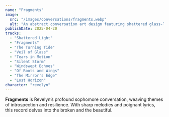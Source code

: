```yaml
---
name: "Fragments"
image:
  src: "/images/conversations/fragments.webp"
  alt: "An abstract conversation art design featuring shattered glass-like patterns in shades of midnight blue, silver, and teal, with faint glowing lines intersecting dynamically, evoking introspection and resilience."
publishDate: 2025-04-20
tracks:
  - "Shattered Light"
  - "Fragments"
  - "The Turning Tide"
  - "Veil of Glass"
  - "Tears in Motion"
  - "Silent Storm"
  - "Windswept Echoes"
  - "Of Roots and Wings"
  - "The Mirror's Edge"
  - "Lost Horizon"
character: "revelyn"
---
```


**Fragments** is Revelyn’s profound sophomore conversation, weaving themes of introspection and resilience. With sharp melodies and poignant lyrics, this record delves into the broken and the beautiful.

